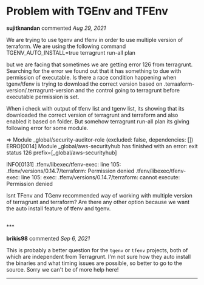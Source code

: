 # Problem with TGEnv and TFEnv

**sujitknandan** commented *Aug 29, 2021*

We are trying to use tgenv and tfenv in order to use multiple version of terraform. We are using the following command 
 TGENV_AUTO_INSTALL=true terragrunt run-all plan

but we are facing that sometimes we are getting error 126 from terragrunt. Searching for the error we found out that it has something to due with permission of executable. Is there a race condition happening when tgenv/tfenv is trying to download the correct version based on .terraaform-version/.terragrunt-version and the control going to terragrunt before executable  permission is set.

When i check with output of tfenv list and tgenv list, its showing that its downloaded the correct version of terragrunt and terraform and also enabled it based on folder. But somehow terragrunt run-all plan its giving following error for some module.

 => Module _global/security-auditor-role (excluded: false, dependencies: []) 
ERRO[0014] Module _global/aws-securityhub has finished with an error: exit status 126  prefix=[_global/aws-securityhub]


INFO[0131] .tfenv/libexec/tfenv-exec: line 105: .tfenv/versions/0.14.7/terraform: Permission denied
.tfenv/libexec/tfenv-exec: line 105: exec: .tfenv/versions/0.14.7/terraform: cannot execute: Permission denied 


Isnt TFenv and TGenv recommended way of working with multiple version of terragrunt and terraform? Are there any other option because we want the auto install feature of tfenv and tgenv.

<br />
***


**brikis98** commented *Sep 6, 2021*

This is probably a better question for the `tgenv` or `tfenv` projects, both of which are independent from Terragrunt. I'm not sure how they auto install the binaries and what timing issues are possible, so better to go to the source. Sorry we can't be of more help here!
***

